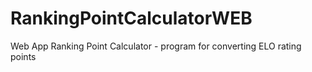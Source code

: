 # RankingPointCalculatorWEB
Web App Ranking Point Calculator - program for converting ELO rating points 
